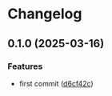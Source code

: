 # Changelog

## 0.1.0 (2025-03-16)


### Features

* first commit ([d6cf42c](https://github.com/ozontech/oze-canopen/commit/d6cf42ca30835cbee217487e06885d0b67f644e7))
